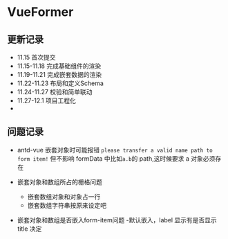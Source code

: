 # VueFormer

## 更新记录

- 11.15 首次提交
- 11.15-11.18 完成基础组件的渲染
- 11.19-11.21 完成嵌套数据的渲染
- 11.22-11.23 布局和定义Schema
- 11.24-11.27 校验和简单联动
- 11.27-12.1 项目工程化
-

## 问题记录

- antd-vue 嵌套对象时可能报错 `please transfer a valid name path to form item!` 但不影响
  formData 中比如`a.b`的 path,这时候要求 a 对象必须存在

- 嵌套对象和数组所占的栅格问题
  - 嵌套数组对象和对象占一行
  - 嵌套数组字符串按原来设定吧
- 嵌套对象和数组是否嵌入form-item问题 -默认嵌入，label 显示有是否显示 title 决定
